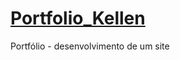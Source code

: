 # [Portfolio_Kellen](https://ktineu.github.io/Portfolio_Kellen/)
Portfólio - desenvolvimento de um site
